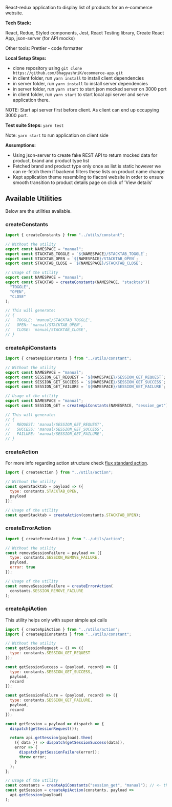 React-redux application to display list of products for an e-commerce website.

**Tech Stack:**

React, Redux, Styled components, Jest, React Testing library, Create React App, json-server (for API mocks)

Other tools:
Prettier - code formatter

**Local Setup Steps:**

- clone repository using `git clone https://github.com/BhagyashriK/ecommerce-app.git`
- in client folder, run `yarn install` to install client dependencies
- in server folder, run `yarn install` to install server dependencies
- in server folder, run `yarn start` to start json mocked server on 3000 port
- in client folder, run `yarn start` to start local api server and serve application there.

NOTE: Start api server first before client. As client can end up occupying 3000 port.

**Test suite Steps:**
`yarn test`

Note: `yarn start` to run application on client side

**Assumptions:**

- Using json-server to create fake REST API to return mocked data for product, brand and product type list
- Fetched brand and product type only once as list is static however we can re-fetch them if backend filters these lists on product name change
- Kept application theme resembling to flaconi website in order to ensure smooth transition to product details page on click of 'View details'

## Available Utilities

Below are the utilities available.

### createConstants

```js
import { createConstants } from "../utils/constant";

// Without the utility
export const NAMESPACE = "manual";
export const STACKTAB_TOGGLE = `${NAMESPACE}/STACKTAB_TOGGLE`;
export const STACKTAB_OPEN = `${NAMESPACE}/STACKTAB_OPEN`;
export const STACKTAB_CLOSE = `${NAMESPACE}/STACKTAB_CLOSE`;

// Usage of the utility
export const NAMESPACE = "manual";
export const STACKTAB = createConstants(NAMESPACE, "stacktab")(
  "TOGGLE",
  "OPEN",
  "CLOSE"
);

// This will generate:
// {
//   TOGGLE: 'manual/STACKTAB_TOGGLE',
//   OPEN: 'manual/STACKTAB_OPEN',
//   CLOSE: 'manual/STACKTAB_CLOSE',
// }
```

### createApiConstants

```js
import { createApiConstants } from "../utils/constant";

// Without the utility
export const NAMESPACE = "manual";
export const SESSION_GET_REQUEST = `${NAMESPACE}/SESSION_GET_REQUEST`;
export const SESSION_GET_SUCCESS = `${NAMESPACE}/SESSION_GET_SUCCESS`;
export const SESSION_GET_FAILURE = `${NAMESPACE}/SESSION_GET_FAILURE`;

// Usage of the utility
export const NAMESPACE = "manual";
export const SESSION_GET = createApiConstants(NAMESPACE, "session_get");

// This will generate:
// {
//   REQUEST: 'manual/SESSION_GET_REQUEST',
//   SUCCESS: 'manual/SESSION_GET_SUCCESS',
//   FAILURE: 'manual/SESSION_GET_FAILURE',
// }
```

### createAction

For more info regarding action structure check [flux standard action](https://github.com/acdlite/flux-standard-action).

```js
import { createAction } from "../utils/action";

// Without the utility
const openStacktab = payload => ({
  type: constants.STACKTAB_OPEN,
  payload
});

// Usage of the utility
const openStacktab = createAction(constants.STACKTAB_OPEN);
```

### createErrorAction

```js
import { createErrorAction } from "../utils/action";

// Without the utility
const removeSessionFailure = payload => ({
  type: constants.SESSION_REMOVE_FAILURE,
  payload,
  error: true
});

// Usage of the utility
const removeSessionFailure = createErrorAction(
  constants.SESSION_REMOVE_FAILURE
);
```

### createApiAction

This utility helps only with super simple api calls

```js
import { createApiAction } from "../utils/action";
import { createApiConstants } from "../utils/constant";

// Without the utility
const getSessionRequest = () => ({
  type: constants.SESSION_GET_REQUEST
});

const getSessionSuccess = (payload, record) => ({
  type: constants.SESSION_GET_SUCCESS,
  payload,
  record
});

const getSessionFailure = (payload, record) => ({
  type: constants.SESSION_GET_FAILURE,
  payload,
  record
});

const getSession = payload => dispatch => {
  dispatch(getSessionRequest());

  return api.getSession(payload).then(
    ({ data }) => dispatch(getSessionSuccess(data)),
    error => {
      dispatch(getSessionFailure(error));
      throw error;
    }
  );
};

// Usage of the utility
const constants = createApiConstants("session_get", "manual"); // <- this should be imported from constants file
const getSession = createApiAction(constants, payload =>
  api.getSession(payload)
);
```
